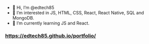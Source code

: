- 👋 Hi, I’m @edtech85
- 👀 I’m interested in JS, HTML, CSS, React, React Native, SQL and MongoDB.
- 🌱 I’m currently learning JS and React.

<!---
edtech85/edtech85 is a ✨ special ✨ repository because its `README.md` (this file) appears on your GitHub profile.
You can click the Preview link to take a look at your changes.
--->

### https://edtech85.github.io/portfolio/
